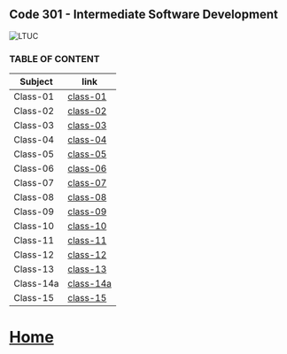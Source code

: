 ## Code 301 - Intermediate Software Development
![LTUC](https://img.alwakeelnews.com/Content/Upload/small/8202013104316907594295.jpg)

### TABLE OF CONTENT 

**Subject** | **link**
------------ | -------------
Class-01 | [class-01](https://malakmomani.github.io/reading-notes/code301/class-01)
Class-02 | [class-02](https://malakmomani.github.io/reading-notes/code301/class-02)
Class-03 | [class-03](https://malakmomani.github.io/reading-notes/code301/class-03)
Class-04 | [class-04](https://malakmomani.github.io/reading-notes/code301/class-04)
Class-05 | [class-05](https://malakmomani.github.io/reading-notes/code301/class-05)
Class-06 | [class-06](https://malakmomani.github.io/reading-notes/code301/class-06)
Class-07 | [class-07](https://malakmomani.github.io/reading-notes/code301/class-07)
Class-08 | [class-08](https://malakmomani.github.io/reading-notes/code301/class-08)
Class-09 | [class-09](https://malakmomani.github.io/reading-notes/code301/class-09)
Class-10 | [class-10](https://malakmomani.github.io/reading-notes/code301/class-10)
Class-11 | [class-11](https://malakmomani.github.io/reading-notes/code301/class-11)
Class-12 | [class-12](https://malakmomani.github.io/reading-notes/code301/class-12)
Class-13 | [class-13](https://malakmomani.github.io/reading-notes/code301/class-13)
Class-14a | [class-14a](https://malakmomani.github.io/reading-notes/code301/class-14a)
Class-15 | [class-15](https://malakmomani.github.io/reading-notes/code301/class-15)


# [Home](https://malakmomani.github.io/reading-notes/)
